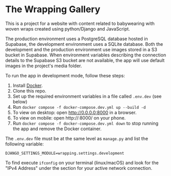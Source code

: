 # The Wrapping Gallery

This is a project for a website with content related to babywearing with woven wraps created using python/Django and JavaScript.

The production environment uses a PostgreSQL database hosted in Supabase, the development environment uses a SQLite database. Both the development and the production environment use images stored in a S3 bucket in Supabase. When environment variables describing the connection details to the Supabase S3 bucket are not available, the app will use default images in the project's media folder.

To run the app in development mode, follow these steps:

1. Install [Docker](https://www.docker.com/get-started/).
2. Clone this repo.
3. Set up the required environment variables in a file called `.env.dev` (see below)
4. Run `docker compose -f docker-compose.dev.yml up --build -d`
5. To view on desktop: open http://0.0.0.0:8000 in a browser.
6. To view on mobile: open http://<your-local-ip>:8000/ on your phone. 
7. Run `docker compose -f docker-compose.dev.yml down` to stop running the app and remove the Docker container.

The `.env.dev` file must be at the same level as `manage.py` and list the following variable:

```
DJANGO_SETTINGS_MODULE=wrapping.settings.development

```

To find <your-local-ip> execute `ifconfig` on your terminal (linux/macOS) and look for the "IPv4 Address" under the section for your active network connection.
